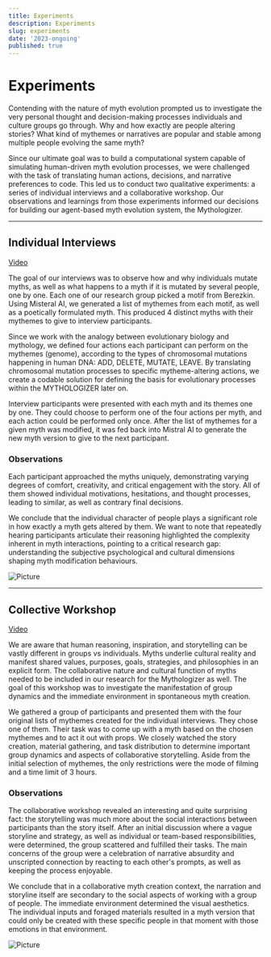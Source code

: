 ```yaml
---
title: Experiments
description: Experiments
slug: experiments
date: '2023-ongoing'
published: true
---
```


# Experiments

Contending with the nature of myth evolution prompted us to investigate the very personal thought and decision-making processes individuals and culture groups go through. Why and how exactly are people altering stories? What kind of mythemes or narratives are popular and stable among multiple people evolving the same myth?

Since our ultimate goal was to build a computational system capable of simulating human-driven myth evolution processes, we were challenged with the task of translating human actions, decisions, and narrative preferences to code. This led us to conduct two qualitative experiments: a series of individual interviews and a collaborative workshop. Our observations and learnings from those experiments informed our decisions for building our agent-based myth evolution system, the Mythologizer.

---

## Individual Interviews

[Video](https://stream.udk-berlin.de/w/7mNJ4Xwb397YE1h7YUYkLW)

The goal of our interviews was to observe how and why individuals mutate myths, as well as what happens to a myth if it is mutated by several people, one by one. Each one of our research group picked a motif from Berezkin. Using Misteral AI, we generated a list of mythemes from each motif, as well as a poetically formulated myth. This produced 4 distinct myths with their mythemes to give to interview participants.

Since we work with the analogy between evolutionary biology and mythology, we defined four actions each participant can perform on the mythemes (genome), according to the types of chromosomal mutations happening in human DNA: ADD, DELETE, MUTATE, LEAVE. By translating chromosomal mutation processes to specific mytheme-altering actions, we create a codable solution for defining the basis for evolutionary processes within the MYTHOLOGIZER later on.

Interview participants were presented with each myth and its themes one by one. They could choose to perform one of the four actions per myth, and each action could be performed only once. After the list of mythemes for a given myth was modified, it was fed back into Mistral AI to generate the new myth version to give to the next participant.

### Observations

Each participant approached the myths uniquely, demonstrating varying degrees of comfort, creativity, and critical engagement with the story. All of them showed individual motivations, hesitations, and thought processes, leading to similar, as well as contrary final decisions.

We conclude that the individual character of people plays a significant role in how exactly a myth gets altered by them. We want to note that repeatedly hearing participants articulate their reasoning highlighted the complexity inherent in myth interactions, pointing to a critical research gap: understanding the subjective psychological and cultural dimensions shaping myth modification behaviours.

![Picture](./images/chart2.jpeg)

---

## Collective Workshop

[Video](youtube.com/watch?v=eMauB4HlUAM&si=ptt1FEvuoWeq4EQo)

We are aware that human reasoning, inspiration, and storytelling can be vastly different in groups vs individuals. Myths underlie cultural reality and manifest shared values, purposes, goals, strategies, and philosophies in an explicit form. The collaborative nature and cultural function of myths needed to be included in our research for the Mythologizer as well. The goal of this workshop was to investigate the manifestation of group dynamics and the immediate environment in spontaneous myth creation.

We gathered a group of participants and presented them with the four original lists of mythemes created for the individual interviews. They chose one of them. Their task was to come up with a myth based on the chosen mythemes and to act it out with props. We closely watched the story creation, material gathering, and task distribution to determine important group dynamics and aspects of collaborative storytelling. Aside from the initial selection of mythemes, the only restrictions were the mode of filming and a time limit of 3 hours.

### Observations

The collaborative workshop revealed an interesting and quite surprising fact: the storytelling was much more about the social interactions between participants than the story itself. After an initial discussion where a vague storyline and strategy, as well as individual or team-based responsibilities, were determined, the group scattered and fulfilled their tasks. The main concerns of the group were a celebration of narrative absurdity and unscripted connection by reacting to each other's prompts, as well as keeping the process enjoyable.

We conclude that in a collaborative myth creation context, the narration and storyline itself are secondary to the social aspects of working with a group of people. The immediate environment determined the visual aesthetics. The individual inputs and foraged materials resulted in a myth version that could only be created with these specific people in that moment with those emotions in that environment.

![Picture](./images/theory/mytholo-00003.jpeg)
